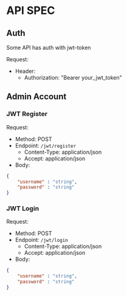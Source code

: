 # API SPEC

## Auth
Some API has auth with jwt-token 

Request:
- Header:
    - Authorization: "Bearer your_jwt_token"

## Admin Account
### JWT Register
Request:
- Method: POST
- Endpoint: `/jwt/register`
    - Content-Type: application/json
    - Accept: application/json
- Body:
```json 
{
    "username" : "string",
    "password" : "string"
}
```

### JWT Login
Request:
- Method: POST
- Endpoint: `/jwt/login`
    - Content-Type: application/json
    - Accept: application/json
- Body:
```json 
{
    "username" : "string",
    "password" : "string"
}
```

